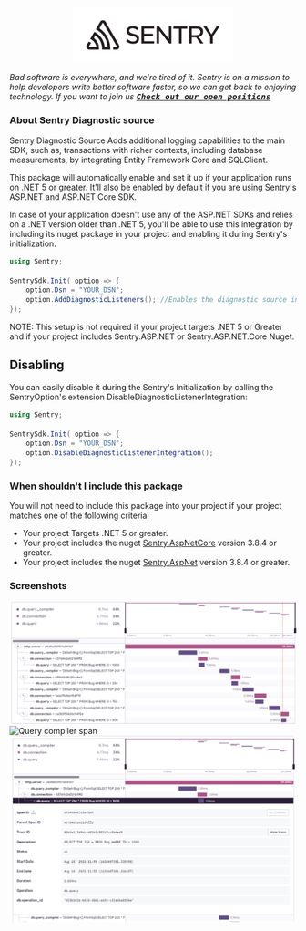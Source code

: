 <p align="center">
  <a href="https://sentry.io" target="_blank">
    <img src="https://raw.githubusercontent.com/getsentry/sentry-dotnet/main/.assets/sentry-logo.png" alt="Sentry logo" width="280">
  </a>
</p>

_Bad software is everywhere, and we're tired of it. Sentry is on a mission to help developers write better software faster, so we can get back to enjoying technology. If you want to join us [<kbd>**Check out our open positions**</kbd>](https://sentry.io/careers/)_

### About Sentry Diagnostic source

Sentry Diagnostic Source Adds additional logging capabilities to the main SDK, such as, transactions with richer contexts, including database measurements, by integrating Entity Framework Core and SQLClient.

This package will automatically enable and set it up if your application runs on .NET 5 or greater. It'll also be enabled by default if you are using Sentry's ASP.NET and ASP.NET Core SDK.

In case of your application doesn't use any of the ASP.NET SDKs and relies on a .NET version older than .NET 5, you'll be able to use this integration by including its nuget package in your project and enabling it during Sentry's initialization.

```csharp
using Sentry;

SentrySdk.Init( option => {
    option.Dsn = "YOUR_DSN";
    option.AddDiagnosticListeners(); //Enables the diagnostic source integration.
});

```
NOTE: This setup is not required if your project targets .NET 5 or Greater and if your project includes Sentry.ASP.NET or Sentry.ASP.NET.Core Nuget.

## Disabling

You can easily disable it during the Sentry's Initialization by calling the SentryOption's extension  DisableDiagnosticListenerIntegration:
```csharp
using Sentry;

SentrySdk.Init( option => {
    option.Dsn = "YOUR_DSN";
    option.DisableDiagnosticListenerIntegration();
});
```

### When shouldn't I include this package

You will not need to include this package into your project if your project matches one of the following criteria:

* Your project Targets .NET 5 or greater.
* Your project includes the nuget [Sentry.AspNetCore](https://www.nuget.org/packages/Sentry.AspNetCore) version 3.8.4 or greater.
* Your project includes the nuget [Sentry.AspNet](https://www.nuget.org/packages/Sentry.AspNet) version 3.8.4 or greater.


### Screenshots

![Transaction with database events that came from the Diagnostic Source integration](.assets/transaction_with_ds_integration.png)
![Query compiler span](.assets/db_query_compiler.png")
![Query](.assets/db_query.png)
